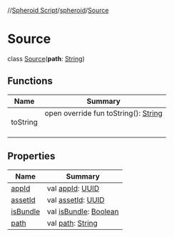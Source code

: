 //[Spheroid Script](../../index.md)/[spheroid](../index.md)/[Source](index.md)



# Source  
 class [Source](index.md)(**path**: [String](../-string/index.md))   


## Functions  
  
|  Name|  Summary| 
|---|---|
| toString| open override fun toString(): [String](../../spheroid/-string/index.md)  <br><br><br>


## Properties  
  
|  Name|  Summary| 
|---|---|
| [appId](index.md#spheroid/Source/appId/#/PointingToDeclaration/)|  val [appId](index.md#spheroid/Source/appId/#/PointingToDeclaration/): [UUID](../-u-u-i-d/index.md)   <br>
| [assetId](index.md#spheroid/Source/assetId/#/PointingToDeclaration/)|  val [assetId](index.md#spheroid/Source/assetId/#/PointingToDeclaration/): [UUID](../-u-u-i-d/index.md)   <br>
| [isBundle](index.md#spheroid/Source/isBundle/#/PointingToDeclaration/)|  val [isBundle](index.md#spheroid/Source/isBundle/#/PointingToDeclaration/): [Boolean](../-boolean/index.md)   <br>
| [path](index.md#spheroid/Source/path/#/PointingToDeclaration/)|  val [path](index.md#spheroid/Source/path/#/PointingToDeclaration/): [String](../-string/index.md)   <br>

